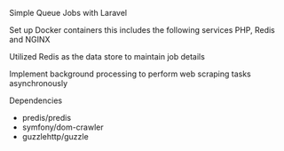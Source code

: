 Simple Queue Jobs with Laravel

Set up Docker containers this includes the following services PHP, Redis and NGINX

Utilized Redis as the data store to maintain job details

Implement background processing to perform web scraping tasks asynchronously

Dependencies
- predis/predis
- symfony/dom-crawler
- guzzlehttp/guzzle


